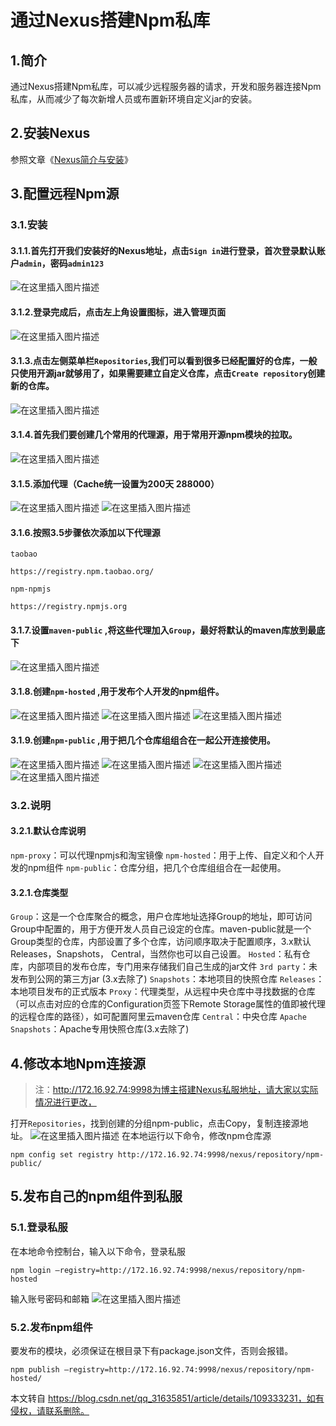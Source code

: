 # 通过Nexus搭建Npm私库


## 1.简介

通过Nexus搭建Npm私库，可以减少远程服务器的请求，开发和服务器连接Npm私库，从而减少了每次新增人员或布置新环境自定义jar的安装。

## 2.安装Nexus

参照文章《[Nexus简介与安装](https://blog.csdn.net/qq_31635851/article/details/109288533)》

## 3.配置远程Npm源

### 3.1.安装

#### 3.1.1.首先打开我们安装好的Nexus地址，点击`Sign in`进行登录，首次登录默认账户`admin`，密码`admin123`
![在这里插入图片描述](https://img-blog.csdnimg.cn/2020102619365194.png)

#### 3.1.2.登录完成后，点击左上角设置图标，进入管理页面
![在这里插入图片描述](https://img-blog.csdnimg.cn/20201026194004819.png)

#### 3.1.3.点击左侧菜单栏`Repositories`,我们可以看到很多已经配置好的仓库，一般只使用开源jar就够用了，如果需要建立自定义仓库，点击`Create repository`创建新的仓库。
![在这里插入图片描述](https://img-blog.csdnimg.cn/20201026194112572.png)

#### 3.1.4.首先我们要创建几个常用的代理源，用于常用开源npm模块的拉取。
![在这里插入图片描述](https://img-blog.csdnimg.cn/20201028151145420.png)


#### 3.1.5.添加代理（Cache统一设置为200天 288000）
![在这里插入图片描述](https://img-blog.csdnimg.cn/20201028151348511.png)
![在这里插入图片描述](https://img-blog.csdnimg.cn/2020102620011192.png)

#### 3.1.6.按照3.5步骤依次添加以下代理源
`taobao`

```
https://registry.npm.taobao.org/

```

`npm-npmjs`

```
https://registry.npmjs.org

```

#### 3.1.7.设置`maven-public` ,将这些代理加入`Group`，最好将默认的maven库放到最底下
![在这里插入图片描述](https://img-blog.csdnimg.cn/20201026200551602.png)

#### 3.1.8.创建`npm-hosted` ,用于发布个人开发的npm组件。
![在这里插入图片描述](https://img-blog.csdnimg.cn/20201028152834802.png)
![在这里插入图片描述](https://img-blog.csdnimg.cn/20201028152856359.png)
![在这里插入图片描述](https://img-blog.csdnimg.cn/20201028153006353.png)

#### 3.1.9.创建`npm-public` ,用于把几个仓库组组合在一起公开连接使用。
![在这里插入图片描述](https://img-blog.csdnimg.cn/20201028153055432.png)
![在这里插入图片描述](https://img-blog.csdnimg.cn/20201028153141184.png)
![在这里插入图片描述](https://img-blog.csdnimg.cn/20201028153324597.png)
![在这里插入图片描述](https://img-blog.csdnimg.cn/20201028153514500.png)

### 3.2.说明

#### 3.2.1.默认仓库说明
`npm-proxy`：可以代理npmjs和淘宝镜像
`npm-hosted`：用于上传、自定义和个人开发的npm组件
`npm-public`：仓库分组，把几个仓库组组合在一起使用。

#### 3.2.1.仓库类型
`Group`：这是一个仓库聚合的概念，用户仓库地址选择Group的地址，即可访问Group中配置的，用于方便开发人员自己设定的仓库。maven-public就是一个Group类型的仓库，内部设置了多个仓库，访问顺序取决于配置顺序，3.x默认Releases，Snapshots， Central，当然你也可以自己设置。
`Hosted`：私有仓库，内部项目的发布仓库，专门用来存储我们自己生成的jar文件
`3rd party`：未发布到公网的第三方jar (3.x去除了)
`Snapshots`：本地项目的快照仓库
`Releases`： 本地项目发布的正式版本
`Proxy`：代理类型，从远程中央仓库中寻找数据的仓库（可以点击对应的仓库的Configuration页签下Remote Storage属性的值即被代理的远程仓库的路径），如可配置阿里云maven仓库
`Central`：中央仓库
`Apache Snapshots`：Apache专用快照仓库(3.x去除了)

## 4.修改本地Npm连接源

> 注：http://172.16.92.74:9998为博主搭建Nexus私服地址，请大家以实际情况进行更改，

打开`Repositories`，找到创建的分组npm-public，点击Copy，复制连接源地址。
![在这里插入图片描述](https://img-blog.csdnimg.cn/20201028152329883.png)
在本地运行以下命令，修改npm仓库源

```
npm config set registry http://172.16.92.74:9998/nexus/repository/npm-public/

```

## 5.发布自己的npm组件到私服

### 5.1.登录私服

在本地命令控制台，输入以下命令，登录私服

```
npm login –registry=http://172.16.92.74:9998/nexus/repository/npm-hosted

```

输入账号密码和邮箱
![在这里插入图片描述](https://img-blog.csdnimg.cn/2020102815430299.png#pic_center)

### 5.2.发布npm组件

要发布的模块，必须保证在根目录下有package.json文件，否则会报错。

```
npm publish –registry=http://172.16.92.74:9998/nexus/repository/npm-hosted/

```

本文转自 https://blog.csdn.net/qq_31635851/article/details/109333231，如有侵权，请联系删除。